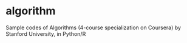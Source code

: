 # algorithm
Sample codes of Algorithms (4-course specialization on Coursera) by Stanford University, in Python/R
